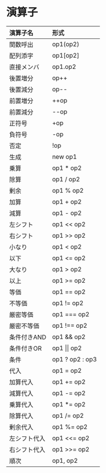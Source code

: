 
# 演算子

|演算子名|形式|
|:--|:--|
|関数呼出|op1(op2)|
|配列添字|op1[op2]|
|直接メンバ|op1.op2|
|後置増分|op++|
|後置減分|op--|
|前置増分|++op|
|前置減分|--op|
|正符号|+op|
|負符号|-op|
|否定|!op|
|生成|new op1|
|乗算|op1 * op2|
|除算|op1 / op2|
|剰余|op1 % op2|
|加算|op1 + op2|
|減算|op1 - op2|
|左シフト|op1 << op2|
|右シフト|op1 >> op2|
|小なり|op1 < op2|
|以下|op1 <= op2|
|大なり|op1 > op2|
|以上|op1 >= op2|
|等価|op1 == op2|
|不等価|op1 != op2|
|厳密等価|op1 === op2|
|厳密不等価|op1 !== op2|
|条件付きAND|op1 && op2|
|条件付きOR|op1 \|\| op2|
|条件|op1 ? op2 : op3|
|代入|op1 = op2|
|加算代入|op1 += op2|
|減算代入|op1 -= op2|
|乗算代入|op1 *= op2|
|除算代入|op1 /= op2|
|剰余代入|op1 %= op2|
|左シフト代入|op1 <<= op2|
|右シフト代入|op1 >>= op2|
|順次|op1, op2|
